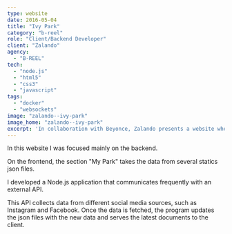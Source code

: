 ```yaml
---
type: website
date: 2016-05-04
title: "Ivy Park"
category: "b-reel"
role: "Client/Backend Developer"
client: "Zalando"
agency:
  - "B-REEL"
tech:
  - "node.js"
  - "html5"
  - "css3"
  - "javascript"
tags:
  - "docker"
  - "websockets"
image: "zalando--ivy-park"
image_home: "zalando--ivy-park"
excerpt: 'In collaboration with Beyonce, Zalando presents a website where my primary focus was backend development. The frontend features the "My Park" section, which retrieves data from static JSON files. Utilizing Node.js, I created an application that communicates with an external API. This API gathers data from various social media platforms like Instagram and Facebook. Upon fetching the data, the program updates the JSON files with the latest information, serving them dynamically to the client.'
---
```


In this website I was focused mainly on the backend.

On the frontend, the section "My Park" takes the data from several statics json files.

I developed a Node.js application that communicates frequently with an external API.

This API collects data from different social media sources, such as Instagram and Facebook.
Once the data is fetched, the program updates the json files with the new data and serves the latest documents to the client.
